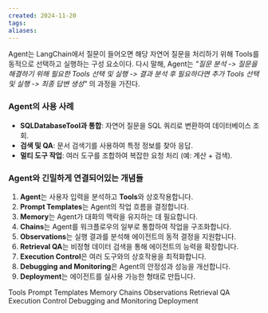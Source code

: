 ```yaml
---
created: 2024-11-20
tags: 
aliases:
---
```

Agent는 LangChain에서 질문이 들어오면 해당 자연어 질문을 처리하기 위해 Tools를 동적으로 선택하고 실행하는 구성 요소이다.
다시 말해, Agent는 *"질문 분석 -> 질문을 해결하기 위해 필요한 Tools 선택 및 실행 -> 결과 분석 후 필요하다면 추가 Tools 선택 및 실행 -> 최종 답변 생성"* 의 과정을 가진다.

### Agent의 사용 사례

- **SQLDatabaseTool과 통합**: 자연어 질문을 SQL 쿼리로 변환하여 데이터베이스 조회.
- **검색 및 QA**: 문서 검색기를 사용하여 특정 정보를 찾아 응답.
- **멀티 도구 작업**: 여러 도구를 조합하여 복잡한 요청 처리 (예: 계산 + 검색).


### Agent와 긴밀하게 연결되어있는 개념들
1. **Agent**는 사용자 입력을 분석하고 **Tools**와 상호작용합니다.
2. **Prompt Templates**는 Agent의 작업 흐름을 결정합니다.
3. **Memory**는 Agent가 대화의 맥락을 유지하는 데 필요합니다.
4. **Chains**는 Agent를 워크플로우의 일부로 통합하여 작업을 구조화합니다.
5. **Observations**는 실행 결과를 분석해 에이전트의 동적 결정을 지원합니다.
6. **Retrieval QA**는 비정형 데이터 검색을 통해 에이전트의 능력을 확장합니다.
7. **Execution Control**은 여러 도구와의 상호작용을 최적화합니다.
8. **Debugging and Monitoring**은 Agent의 안정성과 성능을 개선합니다.
9. **Deployment**는 에이전트를 실사용 가능한 형태로 만듭니다.

Tools
Prompt Templates
Memory
Chains
Observations
Retrieval QA
Execution Control
Debugging and Monitoring
Deployment